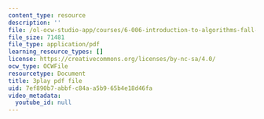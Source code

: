 ```yaml
---
content_type: resource
description: ''
file: /ol-ocw-studio-app/courses/6-006-introduction-to-algorithms-fall-2011/7ef890b7abbfc84aa5b965b4e18d46fa_hkAONP0aC9w.pdf
file_size: 71481
file_type: application/pdf
learning_resource_types: []
license: https://creativecommons.org/licenses/by-nc-sa/4.0/
ocw_type: OCWFile
resourcetype: Document
title: 3play pdf file
uid: 7ef890b7-abbf-c84a-a5b9-65b4e18d46fa
video_metadata:
  youtube_id: null
---
```

